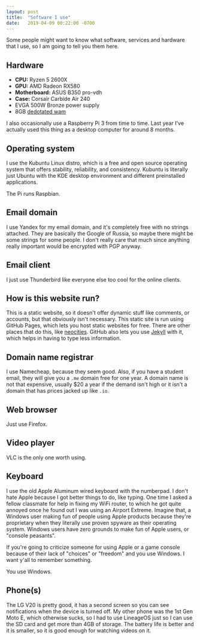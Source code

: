```yaml
---
layout: post
title:  "Software I use"
date:   2019-04-09 00:22:00 -0700
---
```


Some people might want to know what software, services and hardware that I use,
so I am going to tell you them here.

## Hardware
  - **CPU:** Ryzen 5 2600X
  - **GPU:** AMD Radeon RX580
  - **Motherboard:** ASUS B350 pro-vdh
  - **Case:** Corsair Carbide Air 240
  - EVGA 500W Bronze power supply
  - 8GB [dedotated wam][1]

I also occasionally use a Raspberry Pi 3 from time to time. Last year I've actually
used this thing as a desktop computer for around 8 months.

## Operating system
I use the Kubuntu Linux distro, which is a free and open source operating system
that offers stability, reliability, and consistency. Kubuntu is literally just
Ubuntu with the KDE desktop environment and different preinstalled applications.

The Pi runs Raspbian.

## Email domain
I use Yandex for my email domain, and it's completely free with no strings attached.
They are basically the Google of Russia, so maybe there might be some strings
for some people. I don't really care that much since anything really important would
be encrypted with PGP anyway.

## Email client
I just use Thunderbird like everyone else too cool for the online clients.

## How is this website run?
This is a static website, so it doesn't offer dynamic stuff like comments, or
accounts, but that obviously isn't necessary. This static site is run using
GitHub Pages, which lets you host static websites for free. There are other places
that do this, like [neocities][2]. GitHub also lets you use [Jekyll][3] with it, which helps
in having to type less information.

## Domain name registrar
I use Namecheap, because they seem good. Also, if you have a student email, they
will give you a `.me` domain free for one year. A domain name is not that expensive,
usually $20 a year if the demand isn't high or it isn't a domain that has prices jacked
up like `.io`.

## Web browser
Just use Firefox.

## Video player
VLC is the only one worth using.

## Keyboard
I use the old Apple Aluminum wired keyboard with the numberpad. I don't hate Apple
because I got better things to do, like typing. One time I asked a fellow classmate
for help in fixing my WiFi router, to which he got quite annoyed once he found
out I was using an Airport Extreme. Imagine that, a Windows user making fun of people using
Apple products because they're proprietary when they literally use proven spyware as their
operating system. Windows users have zero grounds to make fun of Apple users, or "console peasants".

If you're going to criticize someone for using Apple or a game console because of their lack of "choices"
or "freedom" and you use Windows. I want y'all to remember something.

You use Windows.

## Phone(s)
The LG V20 is pretty good, it has a second screen so you can see notifications when
the device is turned off. My other phone was the 1st Gen Moto E, which otherwise
sucks, so I had to use LineageOS just so I can use the SD card and get more than
4GB of storage. The battery life is better and it is smaller, so it is good
enough for watching videos on it.

[1]: https://youtu.be/wsO-Td0hqXo
[2]: https://neocities.org/
[3]: https://jekyllrb.com
